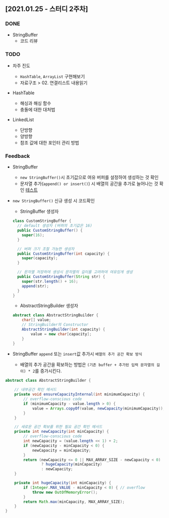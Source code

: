## [2021.01.25 - 스터디 2주차]

### DONE

- StringBuffer
  - 코드 리뷰

### TODO
- 차주 진도
  - `HashTable`, `ArrayList` 구현해보기
  - 자료구조 > 02. 연결리스트 내용읽기

- HashTable
  - 해싱과 해싱 함수
  - 충돌에 대한 대처법
  
- LinkedList
  - 단방향
  - 양방향
  - 참조 값에 대한 포인터 관리 방법

### Feedback

- StringBuffer
  - `new StringBuffer()`시 초기값으로 여유 버퍼를 설정하여 생성하는 것 확인
  - 문자열 추가(`append() or insert()`) 시 배열의 공간을 추가로 늘어나는 것 확인 [테스트](/src/test/java/kr/seok/study/CustomStringBufferTest.java)

- `new StringBuffer()` 신규 생성 시 코드확인
  - StringBuffer 생성자
  ```java
  class CustomStringBuffer {
    // default 생성자 (버퍼의 초기값은 16)
    public CustomStringBuffer() {
      super(16);
    }
  
    // 버퍼 크기 조절 가능한 생성자
    public CustomStringBuffer(int capacity) {
      super(capacity);
    }
  
    // 문자열 저장하여 생성시 문자열의 길이를 고려하여 여유있게 생성
    public CustomStringBuffer(String str) {
      super(str.length() + 16);
      append(str);
    }
  }
  ```

  - AbstractStringBuilder 생성자
  ```java
  abstract class AbstractStringBuilder {
      char[] value;
      // StringBuilder의 Constructor
      AbstractStringBuilder(int capacity) {
          value = new char[capacity];
      }
  }
  ```

- StringBuffer `append` 또는 `insert`값 추가시 `배열의 추가 공간 확보 방식`
  - 배열의 추가 공간을 확보하는 방법은 `(기존 buffer + 추가된 입력 문자열의 길이) * 2`를 증가시킨다.

```java
abstract class AbstractStringBuilder {
    
    // 내부공간 확인 메서드
    private void ensureCapacityInternal(int minimumCapacity) {
        // overflow-conscious code
        if (minimumCapacity - value.length > 0) {
            value = Arrays.copyOf(value, newCapacity(minimumCapacity));
        }
    }

    // 새로운 공간 확보를 위한 필요 공간 확인 메서드
    private int newCapacity(int minCapacity) {
        // overflow-conscious code
        int newCapacity = (value.length << 1) + 2;
        if (newCapacity - minCapacity < 0) {
            newCapacity = minCapacity;
        }
        return (newCapacity <= 0 || MAX_ARRAY_SIZE - newCapacity < 0)
                ? hugeCapacity(minCapacity)
                : newCapacity;
    }

    private int hugeCapacity(int minCapacity) {
        if (Integer.MAX_VALUE - minCapacity < 0) { // overflow
            throw new OutOfMemoryError();
        }
        return Math.max(minCapacity, MAX_ARRAY_SIZE);
    }
}
```
